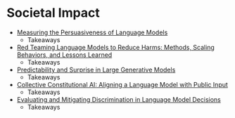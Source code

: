 # Societal Impact

- [Measuring the Persuasiveness of Language Models](https://www.anthropic.com/news/measuring-model-persuasiveness)
  - Takeaways
- [Red Teaming Language Models to Reduce Harms: Methods, Scaling Behaviors, and Lessons Learned](https://www.anthropic.com/news/red-teaming-language-models-to-reduce-harms-methods-scaling-behaviors-and-lessons-learned)
  - Takeaways
- [Predictability and Surprise in Large Generative Models](https://dl.acm.org/doi/abs/10.1145/3531146.3533229)
  - Takeaways
- [Collective Constitutional AI: Aligning a Language Model with Public Input](https://www.anthropic.com/news/collective-constitutional-ai-aligning-a-language-model-with-public-input)
  - Takeaways
- [Evaluating and Mitigating Discrimination in Language Model Decisions](https://www.anthropic.com/news/evaluating-and-mitigating-discrimination-in-language-model-decisions)
  - Takeaways